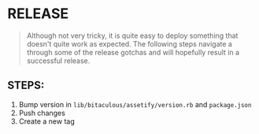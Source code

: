 RELEASE
=======

> Although not very tricky, it is quite easy to deploy something that doesn't quite work as expected. The following
> steps navigate a through some of the release gotchas and will hopefully result in a successful release.

STEPS:
------

1. Bump version in `lib/bitaculous/assetify/version.rb` and `package.json`
2. Push changes
3. Create a new tag
